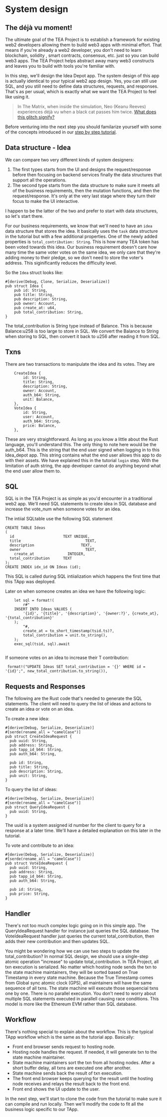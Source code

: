 # System design

## The déjà vu moment!

The ultimate goal of the TEA Project is to establish a framework for existing web2 developers allowing them to build web3 apps with minimal effort. That means if you're already a web2 developer, you don't need to learn blockchain, solidity , smart contracts, consensus, etc. just so you can build web3 apps. The TEA Project helps abstract away many web3 constructs and leaves you to build with tools you're familiar with.

In this step, we'll design the Idea Depot app. The system design of this app is actually identical to your typical web2 app design. Yes, you can still use SQL, and you still need to define data structures, requests, and responses. That's as per usual, which is exactly what we want the TEA Project to feel like using it.



 > 
 > In The Matrix, when inside the simulation, Neo (Keanu Reeves) experiences déjà vu when a black cat passes him twice. [What does this glitch signify?](https://screenrant.com/matrix-neo-black-cat-deja-vu-explained/)

Before venturing into the next step you should familarize yourself with some of the concepts introduced in our [step by step tutorial](https://dev.teaproject.org/020_tutorial). 

## Data structure - Idea

We can compare two very different kinds of system designers:

1. The first types starts from the UI and designs the request/response before then focusing on backend services finally the data structures that support all the operations. 
1. The second type starts from the data structure to make sure it meets all of the business requirements, then the mutation functions, and then the request/response. It's only at the very last stage where they turn their focus to make the UI interactive. 

I happen to be the latter of the two and prefer to start with data structures, so let's start there.

For our business requirements, we know that we'll need to have an `idea` data structure that stores the idea. It basically uses the `task` data structure in the tutorial but with a few additional properties. One of the newly added properties is `total_contribution: String`. This is how many TEA token has been voted towards this idea. Our business requirement doesn't care how many time the same voter votes on the same idea, we only care that they're adding money to their pledge, so we don't need to store the voter's address. This siginificantly reduces the difficulty level. 

So the `Idea` struct looks like:

````
#[derive(Debug, Clone, Serialize, Deserialize)]
pub struct Idea {
    pub id: String,
    pub title: String,
    pub description: String,
    pub owner: Account,
    pub create_at: u64,
    pub total_contribution: String,
}
````

The total_contribution is String type instead of Balance. This is because Balance:u258 is too large to store in SQL. We convert the Balance to String when storing to SQL, then convert it back to u256 after reading it from SQL.

## Txns

There are two transactions to manipulate the idea and its votes. They are 

````
    CreateIdea {
        id: String,
        title: String,
        description: String,
        owner: Account,
        auth_b64: String,
        unit: Balance,
    },
    VoteIdea {
        id: String,
        user: Account,
        auth_b64: String,
        price: Balance,
    },
````

These are very straightforward. As long as you know a little about the Rust language, you'll understand this. The only thing to note here would be the auth_b64. This is the string that the end user signed when logging in to this Idea_depot app. This string contains what the end user allows this app to do with their assets. We have explained this in the tutorial `login` step. With the limitation of auth string, the app developer cannot do anything beyond what the end user allow them to.

## SQL

SQL is in the TEA Project is as simple as you'd encounter in a traditional web2 app. We'll need SQL statements to create idea in SQL database and increase the vote_num when someone votes for an idea.

The intiial SQLtable use the following SQL statement

````
CREATE TABLE Ideas
(
  id                      TEXT UNIQUE,
  title						        TEXT,
  description				      TEXT,
  owner						        TEXT,
	create_at               INTEGER,
  total_contribution      TEXT
);
CREATE INDEX idx_id ON Ideas (id);
````

This SQL is called during SQL intiialization which happens the first time that this TApp was deployed.

Later on when someone creates an idea we have the following logic:

````
    let sql = format!(
        r#"
    INSERT INTO Ideas VALUES (
        '{id}', '{title}', '{description}', '{owner:?}', {create_at}, '{total_contribution}'
    );
        "#,
        create_at = to_short_timestamp(tsid.ts)?,
        total_contribution = unit.to_string(),
    );
    exec_sql(tsid, sql).await
    
````

If someone votes on an idea to increase their T contribution:

````
 format!("UPDATE Ideas SET total_contribution = '{}' WHERE id = '{id}';", new_total_contribution.to_string()),
````

## Requests and Responses

The following are the Rust code that's needed to generate the SQL statements. The client will need to query the list of ideas and actions to create an idea or vote on an idea.

To create a new idea:

````
#[derive(Debug, Serialize, Deserialize)]
#[serde(rename_all = "camelCase")]
pub struct CreateIdeaRequest {
  pub uuid: String,
  pub address: String,
  pub tapp_id_b64: String,
  pub auth_b64: String,

  pub id: String,
  pub title: String,
  pub description: String,
  pub unit: String,
}
````

To query the list of ideas:

````
#[derive(Debug, Serialize, Deserialize)]
#[serde(rename_all = "camelCase")]
pub struct QueryIdeaRequest {
  pub uuid: String,
}
````

The uuid is a system assigned id number for the client to query for a response at a later time. We'll have a detailed explanation on this later in the tutorial.

To vote and contribute to an idea:

````
#[derive(Debug, Serialize, Deserialize)]
#[serde(rename_all = "camelCase")]
pub struct VoteIdeaRequest {
  pub uuid: String,
  pub address: String,
  pub tapp_id_b64: String,
  pub auth_b64: String,

  pub id: String,
  pub price: String,
}
````

## Handler

There's not too much complex logic going on in this simple app. The QueryIdeaRequest handler for instance just queries the SQL database. The VoteIdeaRequest handler just queries the current total_contribution, then adds their new contribution and then updates SQL. 

You might be wondering how we can use two steps to update the total_contribution? In normal SQL design, we should use a single-step atomic operation "increase" to update total_contribution. In TEA Project, all txn execution is serialized. No matter which hosting node sends the txn to the state machine maintainers, they will be sorted based on True Timestamp in every state machine. Because the True Timestamp comes from Global sync atomic clock (GPS), all maintainers will have the same sequence of all txns. The state machine will execute those sequencial txns one by one. There is no parallel execution. You don't need to worry about multiple SQL statements executed in parallell causing race conditions. This model is more like the Ethereum EVM rather than SQL database. 

## Workflow

There's nothing special to explain about the workflow. This is the typical TApp workflow which is the same as the tutorial app. Basically:

* Front end browser sends request to hosting node.
* Hosting node handles the request. If needed, it will generate txn to the state machine maintainer.
* State machine maintainers sort the txn from all hosting nodes. After a short buffer delay, all txns are executed one after another.
* State machine sends back the result of txn execution.
* The front end browser keeps querying for the result until the hosting node receives and relays the result back to the front end.
* Front end shows the UI update to the user.

In the next step, we'll start to clone the code from the tutorial to make sure it can compile and run locally. Then we'll modify the code to fit all the business logic specific to our TApp.
